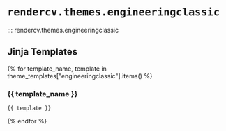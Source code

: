 # `rendercv.themes.engineeringclassic`

::: rendercv.themes.engineeringclassic

## Jinja Templates

{% for template_name, template in theme_templates["engineeringclassic"].items() %}

### {{ template_name }}

```typst
{{ template }}
```

{% endfor %}
